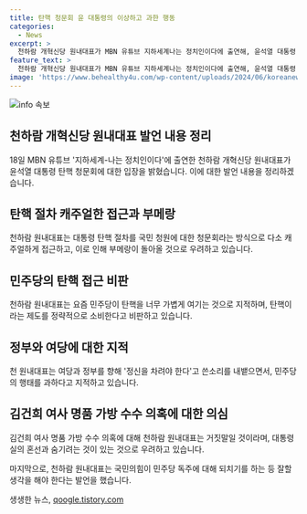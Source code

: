 ```yaml
---
title: 탄핵 청문회 윤 대통령의 이상하고 과한 행동
categories:
  - News
excerpt: >
  천하람 개혁신당 원내대표가 MBN 유튜브 지하세계나는 정치인이다에 출연해, 윤석열 대통령 탄핵 청문회를 과하다고 비판했습니다. 그는 탄핵을 캐주얼하게 여기는 민주당과 정부를 비판하며, 대통령에게 대한 역풍이 부족하다고 지적했습니다. 또한 국민의힘이 민주당 독주에 대해 저항해야 한다고 주장하며, 국민의힘 당 대표 후보자들에 대한 평가와 현재의 정치적 상황에 대한 의견을 밝혔습니다.
feature_text: >
  천하람 개혁신당 원내대표가 MBN 유튜브 지하세계나는 정치인이다에 출연해, 윤석열 대통령 탄핵 청문회를 과하다고 비판했습니다. 그는 탄핵을 캐주얼하게 여기는 민주당과 정부를 비판하며, 대통령에게 대한 역풍이 부족하다고 지적했습니다. 또한 국민의힘이 민주당 독주에 대해 저항해야 한다고 주장하며, 국민의힘 당 대표 후보자들에 대한 평가와 현재의 정치적 상황에 대한 의견을 밝혔습니다.
image: 'https://www.behealthy4u.com/wp-content/uploads/2024/06/koreanews.jpg'
---
```


<p><img src="https://www.behealthy4u.com/wp-content/uploads/2024/06/koreanews.jpg" alt="info 속보" /></p>

<h2 data-ke-size="size26">천하람 개혁신당 원내대표 발언 내용 정리</h2>

<p data-ke-size="size16">18일 MBN 유튜브 '지하세계-나는 정치인이다'에 출연한 천하람 개혁신당 원내대표가 윤석열 대통령 탄핵 청문회에 대한 입장을 밝혔습니다. 이에 대한 발언 내용을 정리하겠습니다.</p>

<h2 data-ke-size="size26">탄핵 절차 캐주얼한 접근과 부메랑</h2>

<p data-ke-size="size16">천하람 원내대표는 대통령 탄핵 절차를 국민 청원에 대한 청문회라는 방식으로 다소 캐주얼하게 접근하고, 이로 인해 부메랑이 돌아올 것으로 우려하고 있습니다.</p>

<h2 data-ke-size="size26">민주당의 탄핵 접근 비판</h2>

<p data-ke-size="size16">천하람 원내대표는 요즘 민주당이 탄핵을 너무 가볍게 여기는 것으로 지적하며, 탄핵이라는 제도를 정략적으로 소비한다고 비판하고 있습니다.</p>

<h2 data-ke-size="size26">정부와 여당에 대한 지적</h2>

<p data-ke-size="size16">천 원내대표는 여당과 정부를 향해 '정신을 차려야 한다'고 쓴소리를 내뱉으면서, 민주당의 행태를 과하다고 지적하고 있습니다.</p>

<h2 data-ke-size="size26">김건희 여사 명품 가방 수수 의혹에 대한 의심</h2>

<p data-ke-size="size16">김건희 여사 명품 가방 수수 의혹에 대해 천하람 원내대표는 거짓말일 것이라며, 대통령실의 혼선과 숨기려는 것이 있는 것으로 우려하고 있습니다.</p>

<p>마지막으로, 천하람 원내대표는 국민의힘이 민주당 독주에 대해 되치기를 하는 등 잘할 생각을 해야 한다는 발언을 했습니다.</p>
생생한 뉴스, <a href="https://qoogle.tistory.com" rel="dofollow">qoogle.tistory.com</a>


